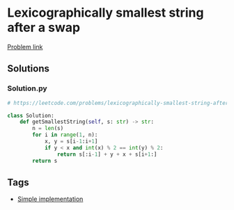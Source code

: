 # Lexicographically smallest string after a swap

[Problem link](https://leetcode.com/problems/lexicographically-smallest-string-after-a-swap/)

## Solutions


### Solution.py
```py
# https://leetcode.com/problems/lexicographically-smallest-string-after-a-swap/

class Solution:
    def getSmallestString(self, s: str) -> str:
        n = len(s)
        for i in range(1, n):
            x, y = s[i-1:i+1]
            if y < x and int(x) % 2 == int(y) % 2:
                return s[:i-1] + y + x + s[i+1:]
        return s
```
## Tags

* [Simple implementation](/Collections/simple-implementation.md#simple-implementation)
